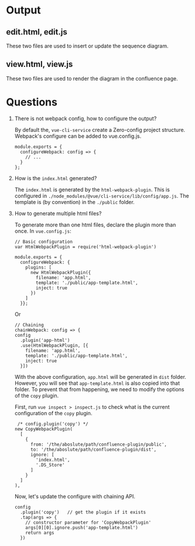 # Output
## edit.html, edit.js
These two files are used to insert or update the sequence diagram. 
  
## view.html, view.js
These two files are used to render the diagram in the confluence page.

# Questions

1. There is not webpack config, how to configure the output?
    
    By default the, `vue-cli-service` create a Zero-config project structure. 
    Webpack's configure can be added to vue.config.js.
    ````
    module.exports = {
      configureWebpack: config => {
        // ...
      }
    };
    ````
2. How is the `index.html` generated?

    The `index.html` is generated by the `html-webpack-plugin`. This is
    configured in `./node_modules/@vue/cli-service/lib/config/app.js`.
    The template is (by convention) in the `./public` folder.
    
3. How to generate multiple html files?

    To generate more than one html files, declare the plugin more than once.
    In `vue.config.js`:
    ````
    // Basic configuration
    var HtmlWebpackPlugin = require('html-webpack-plugin')
    
    module.exports = {
      configureWebpack: {
        plugins: [
          new HtmlWebpackPlugin({
            filename: 'app.html',
            template: './public/app-template.html',
            inject: true
          })
        ]
      }};
    ````
    Or
    ````
    // Chaining
    chainWebpack: config => {
    config
      .plugin('app-html')
      .use(HtmlWebpackPlugin, [{
        filename: 'app.html',
        template: './public/app-template.html',
        inject: true
      }])
    ````
    With the above configuration, `app.html` will be generated in `dist` folder. However, you
    will see that `app-template.html` is also copied into that folder. To prevent that from
    happening, we need to modify the options of the `copy` plugin.
    
    First, run `vue inspect > inspect.js` to check what is the current configuration of the 
    `copy` plugin.
    ````
     /* config.plugin('copy') */
    new CopyWebpackPlugin(
      [
        {
          from: '/the/aboslute/path/confluence-plugin/public',
          to: '/the/aboslute/path/confluence-plugin/dist',
          ignore: [
            'index.html',
            '.DS_Store'
          ]
        }
      ]
    ),
    ````
    Now, let's update the configure with chaining API.
    ````
    config
      .plugin('copy')   // get the plugin if it exists
      .tap(args => {
        // constructor parameter for 'CopyWebpackPlugin'
        args[0][0].ignore.push('app-template.html')
        return args
      })
    ````